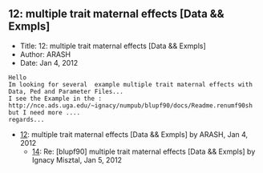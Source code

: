 ## 12: multiple trait maternal effects [Data && Exmpls]

- Title: 12: multiple trait maternal effects [Data && Exmpls]
- Author: ARASH
- Date: Jan 4, 2012

```
Hello
Im looking for several	example multiple trait maternal effects with Data, Ped and Parameter Files...
I see the Example in the :
http://nce.ads.uga.edu/~ignacy/numpub/blupf90/docs/Readme.renumf90sh
but I need more ....
regards...
```

- [12](0012.md): multiple trait maternal effects [Data &amp;&amp; Exmpls] by ARASH, Jan 4, 2012
    - [14](0014.md): Re: [blupf90] multiple trait maternal effects [Data &amp;&amp; Exmpls] by Ignacy Misztal, Jan 5, 2012
